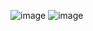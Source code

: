 ![image](https://github.com/vaibhavchoudhary10/Multiscreen-Cafe-App/assets/120742747/4e295af4-f849-4aee-b1ed-234184c798c8)
![image](https://github.com/vaibhavchoudhary10/Multiscreen-Cafe-App/assets/120742747/2325fe1a-2f59-4d80-9c52-ea194f256521)

